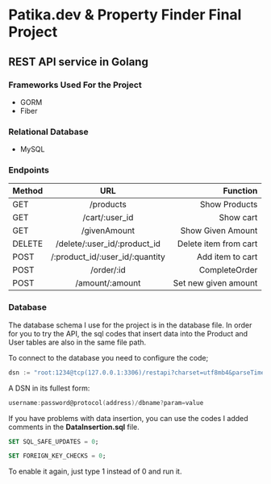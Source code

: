 # Patika.dev & Property Finder Final Project

## REST API service in Golang

### Frameworks Used For the Project

- GORM
- Fiber

### Relational Database

- MySQL


### Endpoints

| Method |                     URL                      |              Function |
|--------|:--------------------------------------------:|----------------------:|
| GET    |                  /products                   |         Show Products |
| GET    |                /cart/:user_id                |             Show cart |
| GET    |                 /givenAmount                 |     Show Given Amount |
| DELETE |         /delete/:user_id/:product_id         | Delete item from cart |
| POST   |       /:product_id/:user_id/:quantity        |      Add item to cart |
| POST   |                  /order/:id                  |         CompleteOrder |
| POST   |           /amount/:amount                    |  Set new given amount |



### Database

The database schema I use for the project is in the database file. In order for you to try the API, the sql codes that insert data into the Product and User tables are also in the same file path.

To connect to the database you need to configure the code;

```go
dsn := "root:1234@tcp(127.0.0.1:3306)/restapi?charset=utf8mb4&parseTime=True&loc=Local"
```

A DSN in its fullest form:

```go
username:password@protocol(address)/dbname?param=value
```

If you have problems with data insertion, you can use the codes I added comments in the **DataInsertion.sql** file.

```sql
SET SQL_SAFE_UPDATES = 0;

SET FOREIGN_KEY_CHECKS = 0;
```

To enable it again, just type 1 instead of 0 and run it.
